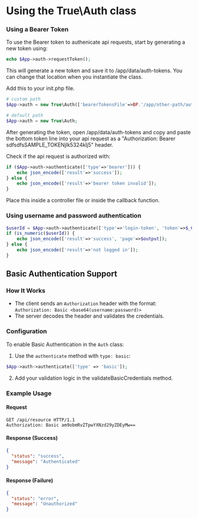 # Using the True\Auth class

### Using a Bearer Token

To use the Bearer token to authenicate api requests, start by generating a new token using:

```php
echo $App->auth->requestToken();
```

This will generate a new token and save it to /app/data/auth-tokens. You can change that location when you instantiate the class.

Add this to your init.php file.
```php
# custom path
$App->auth = new True\Auth(['bearerTokensFile'=>BP.'/app/other-path/auth-tokens']);

# default path
$App->auth = new True\Auth;
```

After generating the token, open /app/data/auth-tokens and copy and paste the bottom token line into your api request as a "Authorization: Bearer sdfsdfsSAMPLE_TOKENjlk5324klj5" header.

Check if the api request is authorized with:
```php
if ($App->auth->authenticate(['type'=>'bearer'])) {
	echo json_encode(['result'=>'success']);
} else {
	echo json_encode(['result'=>'bearer token invalid']);
}
```
Place this inside a controller file or inside the callback function.

### Using username and password authentication

```php
$userId = $App->auth->authenticate(['type'=>'login-token', 'token'=>$_COOKIE['login_cookie']]);
if (is_numeric($userId)) {
	echo json_encode(['result'=>'success', 'page'=>$output]);
} else {
	echo json_encode(['result'=>'not logged in']);
}
```

## Basic Authentication Support

### How It Works
- The client sends an `Authorization` header with the format:
  `Authorization: Basic <base64(username:password)>`
- The server decodes the header and validates the credentials.

### Configuration
To enable Basic Authentication in the `Auth` class:
1. Use the `authenticate` method with `type: basic`:
```php
$App->auth->authenticate(['type' => 'basic']);
```

2. Add your validation logic in the validateBasicCredentials method.

### Example Usage

#### Request

```http
GET /api/resource HTTP/1.1
Authorization: Basic am9obmRvZTpwYXNzd29yZDEyMw==
```

#### Response (Success)

```json
{
  "status": "success",
  "message": "Authenticated"
}
```

#### Response (Failure)

```json
{
  "status": "error",
  "message": "Unauthorized"
}
```

